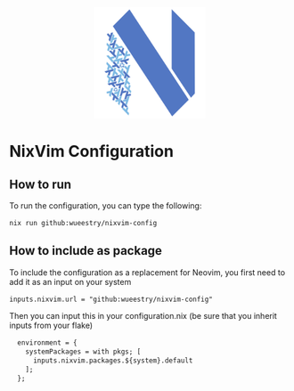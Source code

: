 <p align="center">
  <img src="./.github/assets/neovim-logo.svg" width="200" />
</p>

# NixVim Configuration

## How to run

To run the configuration, you can type the following:

```bash
nix run github:wueestry/nixvim-config
```

## How to include as package

To include the configuration as a replacement for Neovim, you first need to add it as an input on your system
```
inputs.nixvim.url = "github:wueestry/nixvim-config"
```

Then you can input this in your configuration.nix (be sure that you inherit inputs from your flake)
```
  environment = {
    systemPackages = with pkgs; [
      inputs.nixvim.packages.${system}.default
    ];
  };